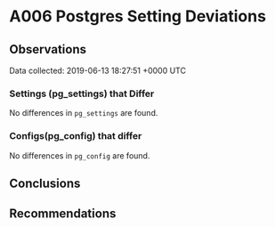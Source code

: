 # A006 Postgres Setting Deviations #

## Observations ##
Data collected: 2019-06-13 18:27:51 +0000 UTC  

### Settings (pg_settings) that Differ ###

No differences in `pg_settings` are found.

### Configs(pg_config) that differ ###

No differences in `pg_config` are found.



## Conclusions ##


## Recommendations ##

